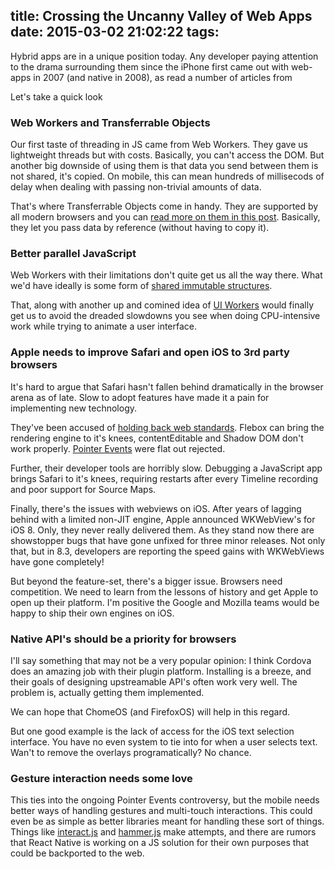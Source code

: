 title: Crossing the Uncanny Valley of Web Apps
date: 2015-03-02 21:02:22
tags:
---
Hybrid apps are in a unique position today. Any developer paying
attention to the drama surrounding them since the iPhone first came out
with web-apps in 2007 (and native in 2008), as read a number of articles
from

Let's take a quick look

### Web Workers and Transferrable Objects

Our first taste of threading in JS came from Web Workers. They gave us
lightweight threads but with costs. Basically, you can't access the DOM.
But another big downside of using them is that data you send between them
is not shared, it's copied. On mobile, this can mean hundreds of millisecods of
delay when dealing with passing non-trivial amounts of data.

That's where Transferrable Objects come in handy. They are supported by all
modern browsers and you can [read more on them in this post](http://updates.html5rocks.com/2011/12/Transferable-Objects-Lightning-Fast).
Basically, they let you pass data by reference (without having to copy it).

### Better parallel JavaScript

Web Workers with their limitations don't quite get us all the way there.
What we'd have ideally is some form of [shared immutable structures](https://github.com/sebmarkbage/ecmascript-immutable-data-structures).

That, along with another up and comined idea of [UI Workers]() would finally
get us to avoid the dreaded slowdowns you see when doing CPU-intensive work
while trying to animate a user interface.

### Apple needs to improve Safari and open iOS to 3rd party browsers

It's hard to argue that Safari hasn't fallen behind dramatically in the
browser arena as of late. Slow to adopt features have made it a pain for
implementing new technology.

They've been accused of [holding back web standards](http://arstechnica.com/tech-policy/2011/12/is-apple-is-using-patents-to-hurt-open-standards/).
Flebox can bring the rendering engine to it's knees, contentEditable and Shadow DOM
don't work properly. [Pointer Events](https://news.ycombinator.com/item?id=9106511)
were flat out rejected.

Further, their developer tools are horribly slow. Debugging a JavaScript app
brings Safari to it's knees, requiring restarts after every Timeline recording
and poor support for Source Maps.

Finally, there's the issues with webviews on iOS. After years of lagging behind
with a limited non-JIT engine, Apple announced WKWebView's for iOS 8. Only,
they never really delivered them. As they stand now there are showstopper bugs
that have gone unfixed for three minor releases. Not only that, but in 8.3,
developers are reporting the speed gains with WKWebViews have gone completely!

But beyond the feature-set, there's a bigger issue. Browsers need competition.
We need to learn from the lessons of history and get Apple to open up their
platform. I'm positive the Google and Mozilla teams would be happy to ship their
own engines on iOS.

### Native API's should be a priority for browsers

I'll say something that may not be a very popular opinion: I think Cordova does
an amazing job with their plugin platform. Installing is a breeze, and their goals
of designing upstreamable API's often work very well. The problem is, actually getting
them implemented.

We can hope that ChomeOS (and FirefoxOS) will help in this regard.

But one good example is the lack of access for the iOS text selection interface.
You have no even system to tie into for when a user selects text.
Wan't to remove the overlays programatically? No chance.

### Gesture interaction needs some love

This ties into the ongoing Pointer Events controversy,
but the mobile needs better ways of handling gestures and multi-touch interactions.
This could even be as simple as better libraries meant for handling these sort of
things. Things like [interact.js](http://interactjs.io/) and [hammer.js](http://hammerjs.github.io/)
make attempts, and there are rumors that React Native is working on a JS solution
for their own purposes that could be backported to the web.